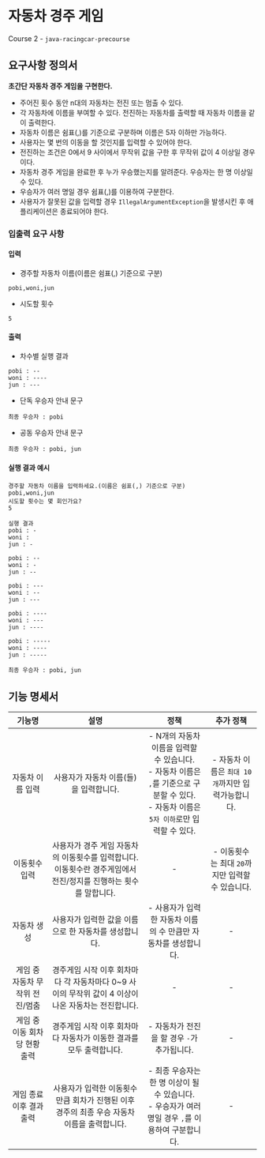 # 자동차 경주 게임
Course 2 - `java-racingcar-precourse`

## 요구사항 정의서
**초간단 자동차 경주 게임을 구현한다.**

- 주어진 횟수 동안 n대의 자동차는 전진 또는 멈출 수 있다.
- 각 자동차에 이름을 부여할 수 있다. 전진하는 자동차를 출력할 때 자동차 이름을 같이 출력한다.
- 자동차 이름은 쉼표(,)를 기준으로 구분하며 이름은 5자 이하만 가능하다.
- 사용자는 몇 번의 이동을 할 것인지를 입력할 수 있어야 한다.
- 전진하는 조건은 0에서 9 사이에서 무작위 값을 구한 후 무작위 값이 4 이상일 경우이다.
- 자동차 경주 게임을 완료한 후 누가 우승했는지를 알려준다. 우승자는 한 명 이상일 수 있다.
- 우승자가 여러 명일 경우 쉼표(,)를 이용하여 구분한다.
- 사용자가 잘못된 값을 입력할 경우 `IllegalArgumentException`을 발생시킨 후 애플리케이션은 종료되어야 한다.

### 입출력 요구 사항

#### 입력

- 경주할 자동차 이름(이름은 쉼표(,) 기준으로 구분)
```
pobi,woni,jun
```
- 시도할 횟수
```
5
```

#### 출력

- 차수별 실행 결과
```
pobi : --
woni : ----
jun : ---
```

- 단독 우승자 안내 문구
```
최종 우승자 : pobi
```
- 공동 우승자 안내 문구
```
최종 우승자 : pobi, jun
```

#### 실행 결과 예시

```
경주할 자동차 이름을 입력하세요.(이름은 쉼표(,) 기준으로 구분)
pobi,woni,jun
시도할 횟수는 몇 회인가요?
5

실행 결과
pobi : -
woni :
jun : -

pobi : --
woni : -
jun : --

pobi : ---
woni : --
jun : ---

pobi : ----
woni : ---
jun : ----

pobi : -----
woni : ----
jun : -----

최종 우승자 : pobi, jun
```

## 기능 명세서
|        기능명         |                                  설명                                  |                                               정책                                                |             추가 정책              |
|:------------------:|:--------------------------------------------------------------------:|:-----------------------------------------------------------------------------------------------:|:------------------------------:|
|     자동차 이름 입력      |                        사용자가 자동차 이름(들)을 입력합니다.                        | - N개의 자동차 이름을 입력할 수 있습니다. <br> - 자동차 이름은 `,`를 기준으로 구분할 수 있다. <br> - 자동차 이름은 `5자 이하`로만 입력할 수 있다. | - 자동차 이름은 `최대 10개`까지만 입력가능합니다. |
|      이동횟수 입력       | 사용자가 경주 게임 자동차의 이동횟수를 입력합니다. <br> 이동횟수란 경주게임에서 전진/정지를 진행하는 횟수를 말합니다. |                                                -                                                | - 이동횟수는 최대 `20`까지만 입력할 수 있습니다. |
|       자동차 생성       |                    사용자가 입력한 값을 이름으로 한 자동차를 생성합니다.                    |                              - 사용자가 입력한 자동차 이름의 수 만큼만 자동차를 생성합니다.                               |               -                |
| 게임 중 자동차 무작위 전진/멈춤 |     경주게임 시작 이후 회차마다 각 자동차마다 0~9 사이의 무작위 값이 4 이상이 나온 자동차는 전진합니다.      |                                                -                                                |               -                |
| 게임 중 이동 회차당 현황 출력  |                경주게임 시작 이후 회차마다 자동차가 이동한 결과를 모두 출력합니다.                |                                   - 자동차가 전진을 할 경우 `-`가 추가됩니다.                                   |               -                |
|   게임 종료 이후 결과 출력   |         사용자가 입력한 이동횟수만큼 회차가 진행된 이후 경주의 최종 우승 자동차 이름을 출력합니다.          |                - 최종 우승자는 한 명 이상이 될 수 있습니다. <br> - 우승자가 여러 명일 경우 `,`를 이용하여 구분합니다.                |               -                |
